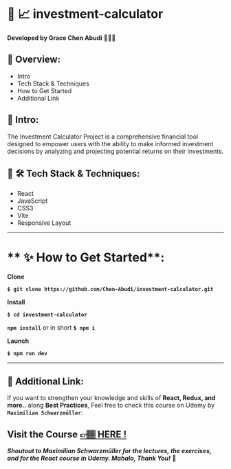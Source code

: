 # 🧮 📈 investment-calculator

**Developed by Grace Chen Abudi** 👩🏽‍💻

## 📣 Overview:

- Intro
- Tech Stack & Techniques
- How to Get Started
- Additional Link

## 🔎 Intro:

The Investment Calculator Project is a comprehensive financial tool designed to empower users with the ability to make informed investment decisions by analyzing and projecting potential returns on their investments.

## 🧰 🛠️ Tech Stack & Techniques:

- React
- JavaScript
- CSS3
- Vite
- Responsive Layout

---

# ** ✨ How to Get Started**:

**Clone**

**`$ git clone https://github.com/Chen-Abudi/investment-calculator.git`**

**Install**

**`$ cd investment-calculator`**

**`npm install`** or in short **`$ npm i`**

**Launch**

**`$ npm run dev`**

---

## 🔗 Additional Link:

If you want to strengthen your knowledge and skills of **React, Redux, and more..** along **Best Practices**, Feel free to check this course on Udemy by **`Maximilian Schwarzmüller`**:

## Visit the Course [&#128073;&#127997; **HERE !**](https://www.udemy.com/course/react-the-complete-guide-incl-redux/)

**_Shoutout to Maximilian Schwarzmüller for the lectures, the exercises, and for the React course in Udemy. Mahalo, Thank You!_** 🌺
